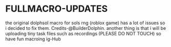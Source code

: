 # FULLMACRO-UPDATES
the original dolphsol macro for sols rng (roblox game) has a lot of issues so i decided to fix them. Credits-@BuilderDolphin. another thing is that i will be uploading tiny task files such as recordings (PLEASE DO NOT TOUCH) so have fun macroing ig-Hub
